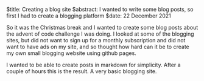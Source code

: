 $title: Creating a blog site
$abstract: I wanted to write some blog posts, so first I had to create a blogging platform
$date: 22 December 2021

So it was the Christmas break and I wanted to create some blog posts about the
advent of code challenge I was doing. I looked at some of the  blogging sites, but did not want to sign up for a monthly subscription and did not want to have ads on my site, 
and so thought how hard can it be to create my own small blogging website using github pages.

I wanted to be able to create posts in markdown for simplicity. After a couple of hours this is the result. A very 
basic blogging site.

